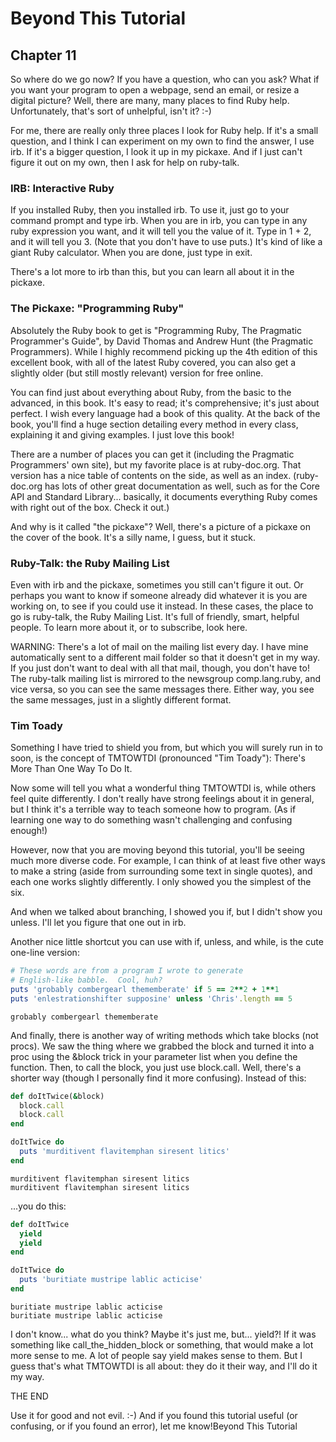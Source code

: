 
# Beyond This Tutorial

## Chapter 11

  So where do we go now? If you have a question, who can you ask? What if you want your
program to open a webpage, send an email, or resize a digital picture? Well, there are
many, many places to find Ruby help. Unfortunately, that's sort of unhelpful,
isn't it? :-)

  For me, there are really only three places I look for Ruby help. If it's a small
question, and I think I can experiment on my own to find the answer, I use irb. If it's a
bigger question, I look it up in my pickaxe. And if I just can't figure it out on my own,
then I ask for help on ruby-talk.

### IRB: Interactive Ruby

  If you installed Ruby, then you installed irb. To use it, just go to your command prompt
and type irb. When you are in irb, you can type in any ruby expression you want, and it
will tell you the value of it. Type in 1 + 2, and it will tell you 3. (Note that you don't
have to use puts.) It's kind of like a giant Ruby calculator. When you are done, just type
in exit.

There's a lot more to irb than this, but you can learn all about it in the pickaxe.

### The Pickaxe: "Programming Ruby"

  Absolutely the Ruby book to get is "Programming Ruby, The Pragmatic Programmer's Guide",
by David Thomas and Andrew Hunt (the Pragmatic Programmers). While I highly recommend
picking up the 4th edition of this excellent book, with all of the latest Ruby covered,
you can also get a slightly older (but still mostly relevant) version for free online.

  You can find just about everything about Ruby, from the basic to the advanced, in this
book. It's easy to read; it's comprehensive; it's just about perfect. I wish every
language had a book of this quality. At the back of the book, you'll find a huge section
detailing every method in every class, explaining it and giving examples. I just love
this book!

  There are a number of places you can get it (including the Pragmatic Programmers' own
site), but my favorite place is at ruby-doc.org. That version has a nice table of contents
on the side, as well as an index. (ruby-doc.org has lots of other great documentation as
well, such as for the Core API and Standard Library... basically, it documents everything
Ruby comes with right out of the box. Check it out.)

  And why is it called "the pickaxe"? Well, there's a picture of a pickaxe on the cover of
the book. It's a silly name, I guess, but it stuck.

### Ruby-Talk: the Ruby Mailing List

  Even with irb and the pickaxe, sometimes you still can't figure it out. Or perhaps you
want to know if someone already did whatever it is you are working on, to see if you could
use it instead. In these cases, the place to go is ruby-talk, the Ruby Mailing List. It's
full of friendly, smart, helpful people. To learn more about it, or to subscribe, look here.

WARNING: There's a lot of mail on the mailing list every day. I have mine automatically
sent to a different mail folder so that it doesn't get in my way. If you just don't want
to deal with all that mail, though, you don't have to! The ruby-talk mailing list is
mirrored to the newsgroup comp.lang.ruby, and vice versa, so you can see the same messages
there. Either way, you see the same messages, just in a slightly different format.

### Tim Toady

  Something I have tried to shield you from, but which you will surely run in to soon, is
the concept of TMTOWTDI (pronounced "Tim Toady"): There's More Than One Way To Do It.

  Now some will tell you what a wonderful thing TMTOWTDI is, while others feel quite
differently. I don't really have strong feelings about it in general, but I think it's a
terrible way to teach someone how to program. (As if learning one way to do something
wasn't challenging and confusing enough!)

  However, now that you are moving beyond this tutorial, you'll be seeing much more
diverse code. For example, I can think of at least five other ways to make a string
(aside from surrounding some text in single quotes), and each one works slightly
differently. I only showed you the simplest of the six.

  And when we talked about branching, I showed you if, but I didn't show you unless.
I'll let you figure that one out in irb.

  Another nice little shortcut you can use with if, unless, and while, is the cute
one-line version:

```ruby
# These words are from a program I wrote to generate
# English-like babble.  Cool, huh?
puts 'grobably combergearl thememberate' if 5 == 2**2 + 1**1
puts 'enlestrationshifter supposine' unless 'Chris'.length == 5
```

```console
grobably combergearl thememberate
```

  And finally, there is another way of writing methods which take blocks (not procs).
We saw the thing where we grabbed the block and turned it into a proc using the &block
trick in your parameter list when you define the function. Then, to call the block, you
just use block.call. Well, there's a shorter way (though I personally find it more
confusing). Instead of this:

```ruby
def doItTwice(&block)
  block.call
  block.call
end

doItTwice do
  puts 'murditivent flavitemphan siresent litics'
end
```

```console
murditivent flavitemphan siresent litics
murditivent flavitemphan siresent litics
```

...you do this:

```ruby
def doItTwice
  yield
  yield
end

doItTwice do
  puts 'buritiate mustripe lablic acticise'
end
```

```console
buritiate mustripe lablic acticise
buritiate mustripe lablic acticise
```

  I don't know... what do you think? Maybe it's just me, but... yield?! If it was
something like call_the_hidden_block or something, that would make a lot more sense to me.
A lot of people say yield makes sense to them. But I guess that's what TMTOWTDI is all
about: they do it their way, and I'll do it my way.

THE END

  Use it for good and not evil. :-) And if you found this tutorial useful (or confusing,
or if you found an error), let me know!Beyond This Tutorial

